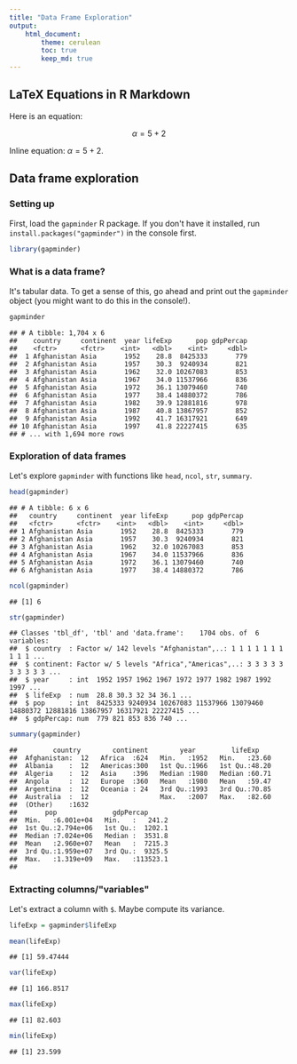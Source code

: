```yaml
---
title: "Data Frame Exploration"
output: 
    html_document:
        theme: cerulean
        toc: true
        keep_md: true
---
```


## LaTeX Equations in R Markdown

Here is an equation:

$$\alpha = 5 + 2$$

Inline equation: $\alpha = 5 + 2$. 

## Data frame exploration

### Setting up

First, load the `gapminder` R package. If you don't have it installed, run `install.packages("gapminder")` in the console first.


```r
library(gapminder)
```

### What is a data frame?

It's tabular data. To get a sense of this, go ahead and print out the `gapminder` object (you might want to do this in the console!).


```r
gapminder
```

```
## # A tibble: 1,704 x 6
##    country     continent  year lifeExp      pop gdpPercap
##    <fctr>      <fctr>    <int>   <dbl>    <int>     <dbl>
##  1 Afghanistan Asia       1952    28.8  8425333       779
##  2 Afghanistan Asia       1957    30.3  9240934       821
##  3 Afghanistan Asia       1962    32.0 10267083       853
##  4 Afghanistan Asia       1967    34.0 11537966       836
##  5 Afghanistan Asia       1972    36.1 13079460       740
##  6 Afghanistan Asia       1977    38.4 14880372       786
##  7 Afghanistan Asia       1982    39.9 12881816       978
##  8 Afghanistan Asia       1987    40.8 13867957       852
##  9 Afghanistan Asia       1992    41.7 16317921       649
## 10 Afghanistan Asia       1997    41.8 22227415       635
## # ... with 1,694 more rows
```


### Exploration of data frames

Let's explore `gapminder` with functions like `head`, `ncol`, `str`, `summary`.


```r
head(gapminder)
```

```
## # A tibble: 6 x 6
##   country     continent  year lifeExp      pop gdpPercap
##   <fctr>      <fctr>    <int>   <dbl>    <int>     <dbl>
## 1 Afghanistan Asia       1952    28.8  8425333       779
## 2 Afghanistan Asia       1957    30.3  9240934       821
## 3 Afghanistan Asia       1962    32.0 10267083       853
## 4 Afghanistan Asia       1967    34.0 11537966       836
## 5 Afghanistan Asia       1972    36.1 13079460       740
## 6 Afghanistan Asia       1977    38.4 14880372       786
```

```r
ncol(gapminder)
```

```
## [1] 6
```

```r
str(gapminder)
```

```
## Classes 'tbl_df', 'tbl' and 'data.frame':	1704 obs. of  6 variables:
##  $ country  : Factor w/ 142 levels "Afghanistan",..: 1 1 1 1 1 1 1 1 1 1 ...
##  $ continent: Factor w/ 5 levels "Africa","Americas",..: 3 3 3 3 3 3 3 3 3 3 ...
##  $ year     : int  1952 1957 1962 1967 1972 1977 1982 1987 1992 1997 ...
##  $ lifeExp  : num  28.8 30.3 32 34 36.1 ...
##  $ pop      : int  8425333 9240934 10267083 11537966 13079460 14880372 12881816 13867957 16317921 22227415 ...
##  $ gdpPercap: num  779 821 853 836 740 ...
```

```r
summary(gapminder)
```

```
##         country        continent        year         lifeExp     
##  Afghanistan:  12   Africa  :624   Min.   :1952   Min.   :23.60  
##  Albania    :  12   Americas:300   1st Qu.:1966   1st Qu.:48.20  
##  Algeria    :  12   Asia    :396   Median :1980   Median :60.71  
##  Angola     :  12   Europe  :360   Mean   :1980   Mean   :59.47  
##  Argentina  :  12   Oceania : 24   3rd Qu.:1993   3rd Qu.:70.85  
##  Australia  :  12                  Max.   :2007   Max.   :82.60  
##  (Other)    :1632                                                
##       pop              gdpPercap       
##  Min.   :6.001e+04   Min.   :   241.2  
##  1st Qu.:2.794e+06   1st Qu.:  1202.1  
##  Median :7.024e+06   Median :  3531.8  
##  Mean   :2.960e+07   Mean   :  7215.3  
##  3rd Qu.:1.959e+07   3rd Qu.:  9325.5  
##  Max.   :1.319e+09   Max.   :113523.1  
## 
```


### Extracting columns/"variables"

Let's extract a column with `$`. Maybe compute its variance.


```r
lifeExp = gapminder$lifeExp

mean(lifeExp)
```

```
## [1] 59.47444
```

```r
var(lifeExp)
```

```
## [1] 166.8517
```

```r
max(lifeExp)
```

```
## [1] 82.603
```

```r
min(lifeExp)
```

```
## [1] 23.599
```


